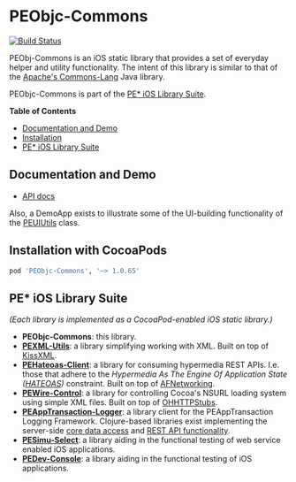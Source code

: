 # PEObjc-Commons

[![Build Status](https://travis-ci.org/evanspa/PEObjc-Commons.svg)](https://travis-ci.org/evanspa/PEObjc-Commons)

PEObj-Commons is an iOS static library that provides a set of everyday helper and utility
functionality.  The intent of this library is similar to that of the
[Apache's Commons-Lang](http://commons.apache.org/proper/commons-lang/) Java
library.

PEObjc-Commons is part of the
[PE* iOS Library Suite](#pe-ios-library-suite).

<!-- START doctoc generated TOC please keep comment here to allow auto update -->
<!-- DON'T EDIT THIS SECTION, INSTEAD RE-RUN doctoc TO UPDATE -->
**Table of Contents**
- [Documentation and Demo](#documentation-and-demo)
- [Installation](#installation-with-cocoapods)
- [PE* iOS Library Suite](#pe-ios-library-suite)

<!-- END doctoc generated TOC please keep comment here to allow auto update -->

## Documentation and Demo

* [API docs](http://cocoadocs.org/docsets/PEObjc-Commons)

Also, a DemoApp exists to illustrate some of the UI-building functionality of the [PEUIUtils](https://github.com/evanspa/PEObjc-Commons/blob/master/PEObjc-Commons/PEUIUtils.h) class.

## Installation with CocoaPods

```ruby
pod 'PEObjc-Commons', '~> 1.0.65'
```

## PE* iOS Library Suite
*(Each library is implemented as a CocoaPod-enabled iOS static library.)*
+ **PEObjc-Commons**: this library.
+ **[PEXML-Utils](https://github.com/evanspa/PEXML-Utils)**: a library
  simplifying working with XML.  Built on top of [KissXML](https://github.com/robbiehanson/KissXML).
+ **[PEHateoas-Client](https://github.com/evanspa/PEHateoas-Client)**: a library
  for consuming hypermedia REST APIs.  I.e. those that adhere to the *Hypermedia
  As The Engine Of Application State ([HATEOAS](http://en.wikipedia.org/wiki/HATEOAS))* constraint.  Built on top of [AFNetworking](https://github.com/AFNetworking/AFNetworking).
+ **[PEWire-Control](https://github.com/evanspa/PEWire-Control)**: a library for
  controlling Cocoa's NSURL loading system using simple XML files.  Built on top of [OHHTTPStubs](https://github.com/AliSoftware/OHHTTPStubs).
+ **[PEAppTransaction-Logger](https://github.com/evanspa/PEAppTransaction-Logger)**: a
  library client for the PEAppTransaction Logging Framework.  Clojure-based libraries exist implementing the server-side [core data access](https://github.com/evanspa/pe-apptxn-core) and [REST API functionality](https://github.com/evanspa/pe-apptxn-restsupport).
+ **[PESimu-Select](https://github.com/evanspa/PESimu-Select)**: a library
  aiding in the functional testing of web service enabled iOS applications.
+ **[PEDev-Console](https://github.com/evanspa/PEDev-Console)**: a library
  aiding in the functional testing of iOS applications.
